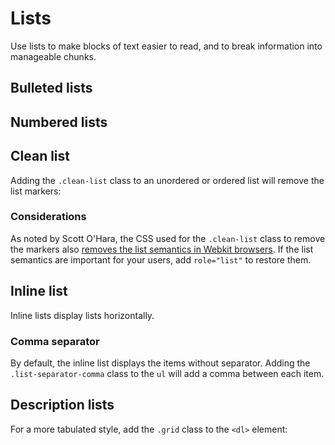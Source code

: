# Lists

Use lists to make blocks of text easier to read, and to break information into manageable chunks.

## Bulleted lists

<example title="Unordered list with bullets" src="components/list-ul.html.twig" />

## Numbered lists

<example title="Ordered list with bullets" src="components/list-ol.html.twig" />

## Clean list

Adding the `.clean-list` class to an unordered or ordered list will remove the list markers:

<example title="Unordered list without bullets" src="components/list-clean.html.twig" />

### Considerations

As noted by Scott O'Hara, the CSS used for the `.clean-list` class to remove the markers also [removes the list semantics in Webkit browsers](https://www.scottohara.me/blog/2019/01/12/lists-and-safari.html). If the list semantics are important for your users, add `role="list"` to restore them.

## Inline list

Inline lists display lists horizontally.

<example title="Inline list" src="components/list-inline.html.twig" />

### Comma separator

By default, the inline list displays the items without separator. Adding the `.list-separator-comma` class to the `ul` will add a comma between each item.

<example title="Inline list" src="components/list-inline-comma.html.twig" />

## Description lists

<example title="Description list" src="components/list-dl.html.twig" />

For a more tabulated style, add the `.grid` class to the `<dl>` element:

<example title="Description list with grid styling" src="components/list-dl-grid.html.twig" />